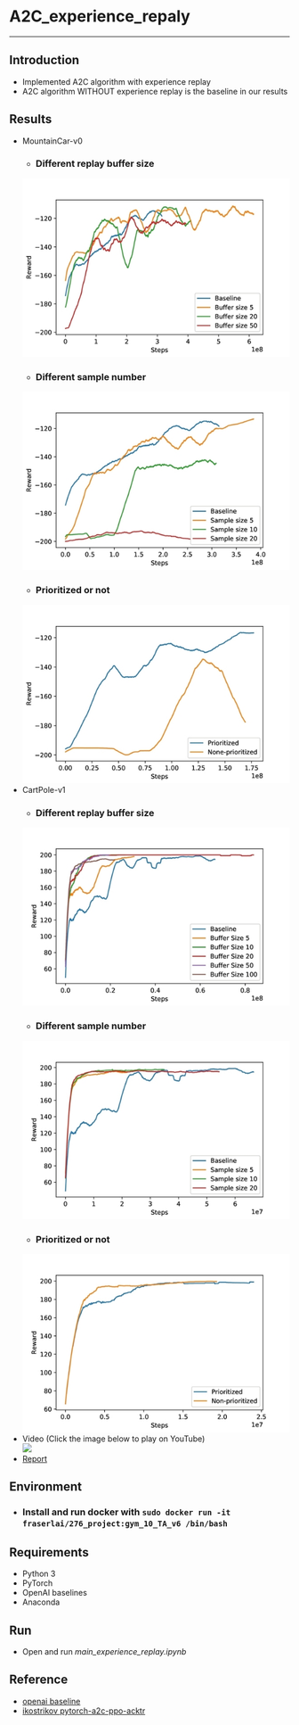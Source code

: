# **A2C_experience_repaly**
- - -
## **Introduction**
* Implemented A2C algorithm with experience replay
* A2C algorithm WITHOUT experience replay is the baseline in our results
## **Results**
* MountainCar-v0  
     * ### Different replay buffer size
     ![Alt text](imgs/Mountaincar_buff.jpg)  
     * ### Different sample number  
     ![Alt text](imgs/Mountaincar_sample_size.jpg)  
     * ### Prioritized or not  
     ![Alt text](imgs/Mountaincar_prioritized.jpg)  
* CartPole-v1  
     * ### Different replay buffer size  
     ![Alt text](imgs/carpole_buffer.jpg)  
     * ### Different sample number  
     ![Alt text](imgs/carpole_sample.jpg)  
     * ### Prioritized or not  
     ![Alt text](imgs/carpole_prioritize.jpg)  
* Video (Click the image below to play on YouTube)  
     [![](http://img.youtube.com/vi/mIvstl3QufM/0.jpg)](http://www.youtube.com/watch?v=mIvstl3QufM)
* [Report](ece-276-final.pdf)

## **Environment**
* ### Install and run docker with ```sudo docker run -it fraserlai/276_project:gym_10_TA_v6 /bin/bash```

## **Requirements**
* Python 3
* PyTorch
* OpenAI baselines
* Anaconda

## **Run** ##
* Open and run *main_experience_replay.ipynb*

## **Reference** ##
* [openai baseline](https://github.com/openai/baselines/tree/master/baselines/a2c)
* [ikostrikov pytorch-a2c-ppo-acktr](https://github.com/ikostrikov/pytorch-a2c-ppo-acktr)

